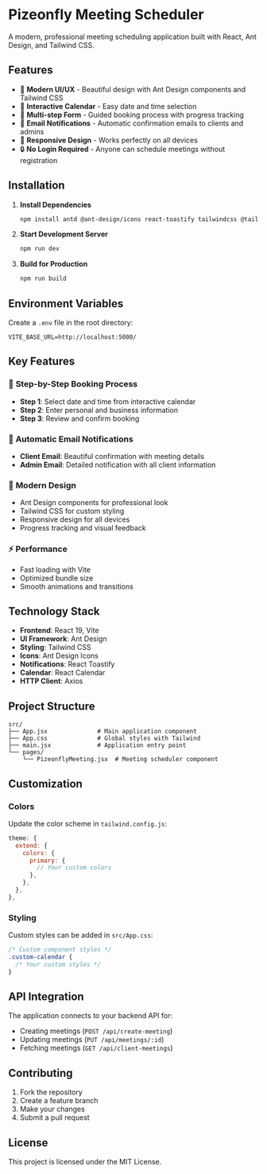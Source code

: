 # Pizeonfly Meeting Scheduler

A modern, professional meeting scheduling application built with React, Ant Design, and Tailwind CSS.

## Features

- 🎨 **Modern UI/UX** - Beautiful design with Ant Design components and Tailwind CSS
- 📅 **Interactive Calendar** - Easy date and time selection
- 📝 **Multi-step Form** - Guided booking process with progress tracking
- 📧 **Email Notifications** - Automatic confirmation emails to clients and admins
- 📱 **Responsive Design** - Works perfectly on all devices
- 🔒 **No Login Required** - Anyone can schedule meetings without registration

## Installation

1. **Install Dependencies**
   ```bash
   npm install antd @ant-design/icons react-toastify tailwindcss @tailwindcss/forms autoprefixer postcss
   ```

2. **Start Development Server**
   ```bash
   npm run dev
   ```

3. **Build for Production**
   ```bash
   npm run build
   ```

## Environment Variables

Create a `.env` file in the root directory:

```env
VITE_BASE_URL=http://localhost:5000/
```

## Key Features

### 🎯 **Step-by-Step Booking Process**
- **Step 1**: Select date and time from interactive calendar
- **Step 2**: Enter personal and business information
- **Step 3**: Review and confirm booking

### 📧 **Automatic Email Notifications**
- **Client Email**: Beautiful confirmation with meeting details
- **Admin Email**: Detailed notification with all client information

### 🎨 **Modern Design**
- Ant Design components for professional look
- Tailwind CSS for custom styling
- Responsive design for all devices
- Progress tracking and visual feedback

### ⚡ **Performance**
- Fast loading with Vite
- Optimized bundle size
- Smooth animations and transitions

## Technology Stack

- **Frontend**: React 19, Vite
- **UI Framework**: Ant Design
- **Styling**: Tailwind CSS
- **Icons**: Ant Design Icons
- **Notifications**: React Toastify
- **Calendar**: React Calendar
- **HTTP Client**: Axios

## Project Structure

```
src/
├── App.jsx              # Main application component
├── App.css              # Global styles with Tailwind
├── main.jsx             # Application entry point
└── pages/
    └── PizeonflyMeeting.jsx  # Meeting scheduler component
```

## Customization

### Colors
Update the color scheme in `tailwind.config.js`:

```javascript
theme: {
  extend: {
    colors: {
      primary: {
        // Your custom colors
      },
    },
  },
},
```

### Styling
Custom styles can be added in `src/App.css`:

```css
/* Custom component styles */
.custom-calendar {
  /* Your custom styles */
}
```

## API Integration

The application connects to your backend API for:
- Creating meetings (`POST /api/create-meeting`)
- Updating meetings (`PUT /api/meetings/:id`)
- Fetching meetings (`GET /api/client-meetings`)

## Contributing

1. Fork the repository
2. Create a feature branch
3. Make your changes
4. Submit a pull request

## License

This project is licensed under the MIT License.

